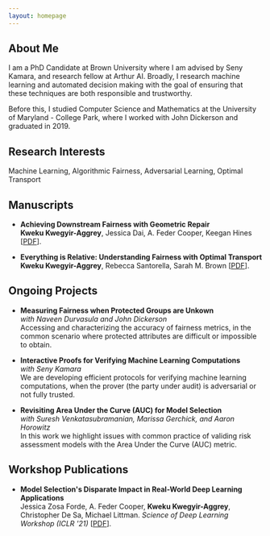 ```yaml
---
layout: homepage
---
```


## About Me

I am a PhD Candidate at Brown University where I am advised by Seny Kamara, and research fellow at Arthur AI. Broadly, I research machine learning and automated decision making with the goal of ensuring that these techniques are both responsible and trustworthy. 

Before this, I studied Computer Science and Mathematics at the University of Maryland - College Park, where I worked with John Dickerson and graduated in 2019.   

## Research Interests

Machine Learning, Algorithmic Fairness, Adversarial Learning, Optimal Transport


## Manuscripts

- **Achieving Downstream Fairness with Geometric Repair**
  <br>
  **Kweku Kwegyir-Aggrey**, Jessica Dai, A. Feder Cooper, Keegan Hines [[PDF](https://arxiv.org/abs/2203.07490)].

- **Everything is Relative: Understanding Fairness with Optimal Transport**
  <br>
  **Kweku Kwegyir-Aggrey**, Rebecca Santorella, Sarah M. Brown [[PDF](https://arxiv.org/abs/2102.10349)].


## Ongoing Projects 
- **Measuring Fairness when Protected Groups are Unkown** 
<br> *with Naveen Durvasula and John Dickerson*
<br> Accessing and characterizing the accuracy of fairness metrics, in the common scenario where protected attributes are difficult or impossible to obtain.    
  
  
- **Interactive Proofs for Verifying Machine Learning Computations** 
<br> *with Seny Kamara* 
<br> We are developing efficient protocols for verifying machine learning computations, when the prover (the party under audit) is adversarial or not fully trusted. 
  
- **Revisiting Area Under the Curve (AUC) for Model Selection**
<br> *with Suresh Venkatasubramanian, Marissa Gerchick, and Aaron Horowitz* 
<br>  In this work we highlight issues with common practice of validing risk assessment models with the Area Under the Curve (AUC) metric.  

## Workshop Publications 

- **Model Selection's Disparate Impact in Real-World Deep Learning Applications**
  <br>
  Jessica Zosa Forde, A. Feder Cooper, **Kweku Kwegyir-Aggrey**,  Christopher De Sa, Michael Littman. _Science of Deep Learning Workshop (ICLR '21)_  [[PDF](https://arxiv.org/abs/2104.00606)].
